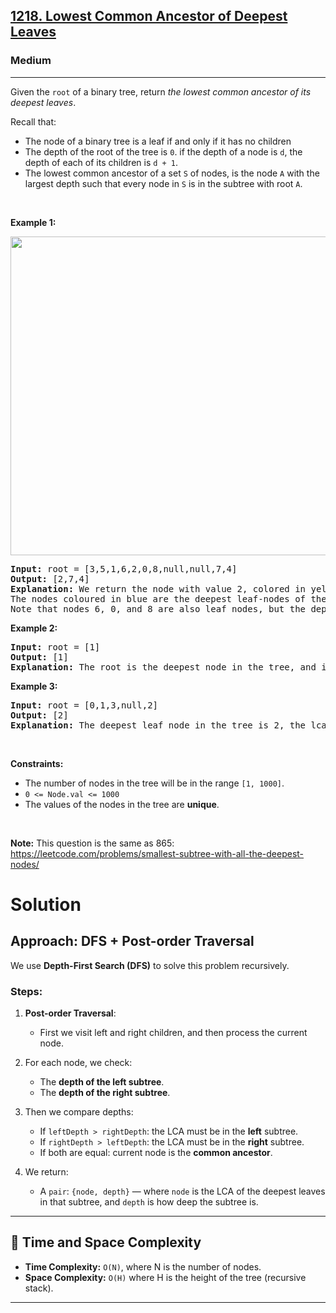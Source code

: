 <h2><a href="https://leetcode.com/problems/lowest-common-ancestor-of-deepest-leaves">1218. Lowest Common Ancestor of Deepest Leaves</a></h2><h3>Medium</h3><hr><p>Given the <code>root</code> of a binary tree, return <em>the lowest common ancestor of its deepest leaves</em>.</p>

<p>Recall that:</p>

<ul>
	<li>The node of a binary tree is a leaf if and only if it has no children</li>
	<li>The depth of the root of the tree is <code>0</code>. if the depth of a node is <code>d</code>, the depth of each of its children is <code>d + 1</code>.</li>
	<li>The lowest common ancestor of a set <code>S</code> of nodes, is the node <code>A</code> with the largest depth such that every node in <code>S</code> is in the subtree with root <code>A</code>.</li>
</ul>

<p>&nbsp;</p>
<p><strong class="example">Example 1:</strong></p>
<img alt="" src="https://s3-lc-upload.s3.amazonaws.com/uploads/2018/07/01/sketch1.png" style="width: 600px; height: 510px;" />
<pre>
<strong>Input:</strong> root = [3,5,1,6,2,0,8,null,null,7,4]
<strong>Output:</strong> [2,7,4]
<strong>Explanation:</strong> We return the node with value 2, colored in yellow in the diagram.
The nodes coloured in blue are the deepest leaf-nodes of the tree.
Note that nodes 6, 0, and 8 are also leaf nodes, but the depth of them is 2, but the depth of nodes 7 and 4 is 3.</pre>

<p><strong class="example">Example 2:</strong></p>

<pre>
<strong>Input:</strong> root = [1]
<strong>Output:</strong> [1]
<strong>Explanation:</strong> The root is the deepest node in the tree, and it&#39;s the lca of itself.
</pre>

<p><strong class="example">Example 3:</strong></p>

<pre>
<strong>Input:</strong> root = [0,1,3,null,2]
<strong>Output:</strong> [2]
<strong>Explanation:</strong> The deepest leaf node in the tree is 2, the lca of one node is itself.
</pre>

<p>&nbsp;</p>
<p><strong>Constraints:</strong></p>

<ul>
	<li>The number of nodes in the tree will be in the range <code>[1, 1000]</code>.</li>
	<li><code>0 &lt;= Node.val &lt;= 1000</code></li>
	<li>The values of the nodes in the tree are <strong>unique</strong>.</li>
</ul>

<p>&nbsp;</p>
<p><strong>Note:</strong> This question is the same as 865: <a href="https://leetcode.com/problems/smallest-subtree-with-all-the-deepest-nodes/" target="_blank">https://leetcode.com/problems/smallest-subtree-with-all-the-deepest-nodes/</a></p>

# Solution

## Approach: DFS + Post-order Traversal

We use **Depth-First Search (DFS)** to solve this problem recursively.

### Steps:

1. **Post-order Traversal**: 
   - First we visit left and right children, and then process the current node.
   
2. For each node, we check:
   - The **depth of the left subtree**.
   - The **depth of the right subtree**.

3. Then we compare depths:
   - If `leftDepth > rightDepth`: the LCA must be in the **left** subtree.
   - If `rightDepth > leftDepth`: the LCA must be in the **right** subtree.
   - If both are equal: current node is the **common ancestor**.

4. We return:
   - A `pair`: `{node, depth}` — where `node` is the LCA of the deepest leaves in that subtree, and `depth` is how deep the subtree is.

---

## 🧪 Time and Space Complexity

- **Time Complexity:** `O(N)`, where N is the number of nodes.
- **Space Complexity:** `O(H)` where H is the height of the tree (recursive stack).

---
